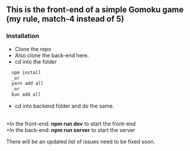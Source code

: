 ## This is the front-end of a simple Gomoku game (my rule, match-4 instead of 5)

### Installation
 - Clone the repo
 - Also clone the back-end <a src='https://github.com/ryananhtuan-nguyen/connect4-backend-express-socketio'>here</a>.
 - cd into the folder

```bash
  npm install
  _or
  yarn add all
  _or
  bun add all
```

 - cd into backend folder and do the same.
 <br/>
+In the front-end:
  <strong>npm run dev</strong> to start the front-end
  <br>
+In the back-end:
  <strong>npm run server</strong> to start the server

There will be an updated list of issues need to be fixed soon.